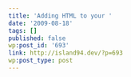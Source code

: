 ```yaml
---
title: 'Adding HTML to your '
date: '2009-08-18'
tags: []
published: false
wp:post_id: '693'
link: http://island94.dev/?p=693
wp:post_type: post
---
```


